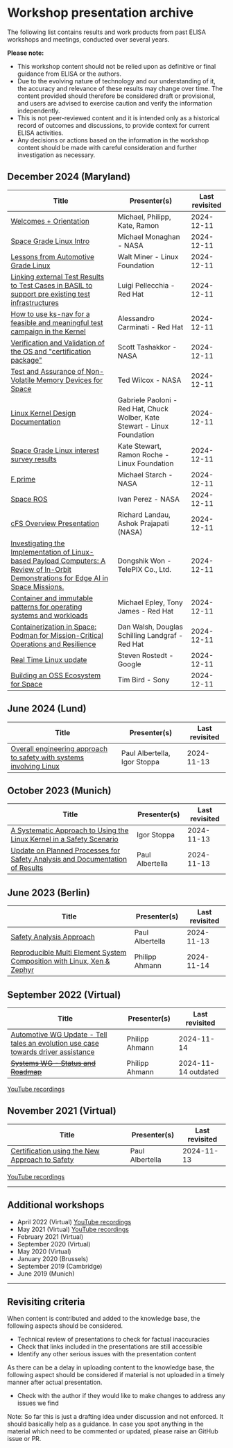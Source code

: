 # Workshop presentation archive

The following list contains results and work products from past ELISA workshops and meetings, conducted over several years. 

**Please note:** 

* This workshop content should not be relied upon as definitive or final guidance from ELISA or the authors.
* Due to the evolving nature of technology and our understanding of it, the accuracy and relevance of these results may change over time. The content provided should therefore be considered draft or provisional, and users are advised to exercise caution and verify the information independently.
* This is not peer-reviewed content and it is intended only as a historical record of outcomes and discussions, to provide context for current ELISA activities. 
* Any decisions or actions based on the information in the workshop content should be made with careful consideration and further investigation as necessary.

## December 2024 (Maryland)

| Title | Presenter(s) | Last revisited |
| ----- | ------------ | -------------- |
| [Welcomes + Orientation](2024-12-Maryland/Workshop-Welcome-and-Orientation.pdf) | Michael, Philipp, Kate, Ramon | 2024-12-11 |
| [Space Grade Linux Intro](2024-12-Maryland/Space-Grade-Linux-Intro-Michael-Monaghan-NASA.pdf) | Michael Monaghan - NASA | 2024-12-11 |
| [Lessons from Automotive Grade Linux](2024-12-Maryland/Lessons-from-Automotive-Grade-Linux-Walt-Miner-Linux-Foundation_AGL.pdf) | Walt Miner - Linux Foundation | 2024-12-11 |
| [Linking external Test Results to Test Cases in BASIL to support pre existing test infrastructures](2024-12-Maryland/Linking-external-Test-Results-to-Test-Cases-in-BASIL-to-support-pre-existing-test-infrastructures-Luigi-Pellecchia-Red-Hat.pdf) | Luigi Pellecchia - Red Hat | 2024-12-11 |
| [How to use ks-nav for a feasible and meaningful test campaign in the Kernel](2024-12-Maryland/How-to-use-ks-nav-for-a-feasible-and-meaningful-test-campaign-in-the-Kernel-Alessandro-Carminati-Red-Hat.pdf) | Alessandro Carminati - Red Hat | 2024-12-11 |
| [Verification and Validation of the OS and "certification package"](2024-12-Maryland/Verification-and-Validation-of-the-OS-and_certification-package_-Scott-Tashakkor-NASA.pdf) | Scott Tashakkor - NASA | 2024-12-11 |
| [Test and Assurance of Non-Volatile Memory Devices for Space](2024-12-Maryland/Test-and-Assurance-of-Non-Volatile-Memory-Devices-for-Space-Ted-Wilcox-NASA.pdf) | Ted Wilcox - NASA | 2024-12-11 |
| [Linux Kernel Design Documentation](2024-12-Maryland/Linux-Kernel-Design-Documentation-Gabriele-Paoloni-Red-Hat-Chuck-Wolber-Boeing-Kate-Stewart-Linux-Foundation.pdf) | Gabriele Paoloni - Red Hat, Chuck Wolber, Kate Stewart - Linux Foundation | 2024-12-11 |
| [Space Grade Linux interest survey results](2024-12-Maryland/Space-Grade-Linux-Interest-Survey-Ramon-Roche-Linux-Foundation.pdf) | Kate Stewart, Ramon Roche - Linux Foundation | 2024-12-11 |
| [F prime](2024-12-Maryland/F-prime-Michael-Starch-NASA.pdf) | Michael Starch - NASA | 2024-12-11 |
| [Space ROS](2024-12-Maryland/Space-ROS-Ivan-Perez-NASA.pdf) | Ivan Perez - NASA | 2024-12-11 |
| [cFS Overview Presentation](2024-12-Maryland/cFS-Overview-Richard-Landau-NASA.pdf) | Richard Landau, Ashok Prajapati (NASA) | 2024-12-11 |
| [Investigating the Implementation of Linux-based Payload Computers: A Review of In-Orbit Demonstrations for Edge AI in Space Missions.](2024-12-Maryland/Investigating-the-Implementation-of-Linux-based-Payload-Computers_A-Review-of-In-Orbit-Demonstrations-for-Edge-AI-in-Space-Missions-Dongshik-Won-TelePIX-Co-Ltd.pdf) | Dongshik Won - TelePIX Co., Ltd. | 2024-12-11 |
| [Container and immutable patterns for operating systems and workloads](2024-12-Maryland/Container-and-immutable-patterns-for-operating-systems-and-workloads-Michael-Epley-Tony-James-Red-Hat.pdf) | Michael Epley, Tony James - Red Hat | 2024-12-11 |
| [Containerization in Space: Podman for Mission-Critical Operations and Resilience](2024-12-Maryland/Containerization-in-Space_Podman-for-Mission-Critical-Operations-and-Resilience_-Dan-Walsh-Red-Hat.pdf) | Dan Walsh, Douglas Schilling Landgraf -Red Hat | 2024-12-11 |
| [Real Time Linux update](2024-12-Maryland/Real-Time-Linux-Update-Steven-Rostedt-Google.pdf) | Steven Rostedt - Google | 2024-12-11 |
| [Building an OSS Ecosystem for Space](2024-12-Maryland/Building-an-OSS-Ecosystem-for-Space-Tim-Bird-Sony.pdf) | Tim Bird - Sony | 2024-12-11 |

## June 2024 (Lund)

| Title | Presenter(s) | Last revisited |
| ----- | ------------ | -------------- |
| [Overall engineering approach to safety with systems involving Linux](2024-06-Lund/Overall-engineering-approach-to-safety-with-systems-involving-Linux.pdf) | Paul Albertella, Igor Stoppa | 2024-11-13 |

## October 2023 (Munich)

| Title | Presenter(s) | Last revisited |
| ----- | ------------ | -------------- |
| [A Systematic Approach to Using the Linux Kernel in a Safety Scenario](2023-10-Munich/A-Systematic-Approach-to-Using-the-Linux-Kernel-in-a-Safety-Scenario.pdf) | Igor Stoppa | 2024-11-13 |
| [Update on Planned Processes for Safety Analysis and Documentation of Results](2023-10-Munich/Update-on-Planned-Processes-for-Safety-Analysis-and-Documentation-of-Results.pdf) | Paul Albertella | 2024-11-13 |

## June 2023 (Berlin)

| Title | Presenter(s) | Last revisited |
| ----- | ------------ | -------------- |
| [Safety Analysis Approach](2023-06-Berlin/Safety-Analysis-Approach.pdf) | Paul Albertella | 2024-11-13 |
| [Reproducible Multi Element System Composition with Linux, Xen & Zephyr](2023-06-Berlin/ELISA_Berlin_Workshop_2023-OSS_NA_ELISA_Systems-WG.pdf) | Philipp Ahmann | 2024-11-14 |

## September 2022 (Virtual)

| Title | Presenter(s) | Last revisited |
| ----- | ------------ | -------------- |
| [Automotive WG Update - Tell tales an evolution use case towards driver assistance](2022-09-Virtual/2022-09-07_ELISA_Virtual_Summit_Automotive-WG_Update.pdf) | Philipp Ahmann | 2024-11-14 |
| [~~Systems WG - Status and Roadmap~~](2022-09-Virtual/2022-09-07_ELISA_Virtual_Summit_Automotive-WG_Update.pdf) | Philipp Ahmann | 2024-11-14 outdated |

[YouTube recordings](https://www.youtube.com/playlist?list=PLuDNrzTpK8zpi0wloINTrg_MXD82S2VYp)

## November 2021 (Virtual)

| Title | Presenter(s) | Last revisited |
| ----- | ------------ | -------------- |
| [Certification using the New Approach to Safety](2021-11-Virtual/Certification-using-the-New-Approach-to-Safety.pdf) | Paul Albertella | 2024-11-13 |

[YouTube recordings](https://www.youtube.com/playlist?list=PLuDNrzTpK8zr2Vlx_z5WJZKM3nZ3TS9g8)

---

## Additional workshops

- April 2022 (Virtual) 
    [YouTube recordings](https://www.youtube.com/playlist?list=PLuDNrzTpK8zplE90pYWqR0GIfzDmRePnp)
- May 2021 (Virtual) 
    [YouTube recordings](https://www.youtube.com/playlist?list=PLuDNrzTpK8zqeFPcWBLDvWfuo_fjT7ege)
- February 2021 (Virtual)
- September 2020 (Virtual)
- May 2020 (Virtual)
- January 2020 (Brussels)
- September 2019 (Cambridge)
- June 2019 (Munich)

---

## Revisiting criteria

[//]: # "We should put this section into another more formal place, 
as it applies also to other material."

When content is contributed and added to the knowledge base, the following aspects should be considered.

- Technical review of presentations to check for factual inaccuracies
- Check that links included in the presentations are still accessible
- Identify any other serious issues with the presentation content

As there can be a delay in uploading content to the knowledge base, the following aspect
should be considered if material is not uploaded in a timely manner after actual presentation.

- Check with the author if they would like to make changes to address
   any issues we find



Note: So far this is just a drafting idea under discussion and not enforced. 
It should basically help as a guidance. In case you spot anything in the material 
which need to be commented or updated, please raise an GitHub issue or PR.
